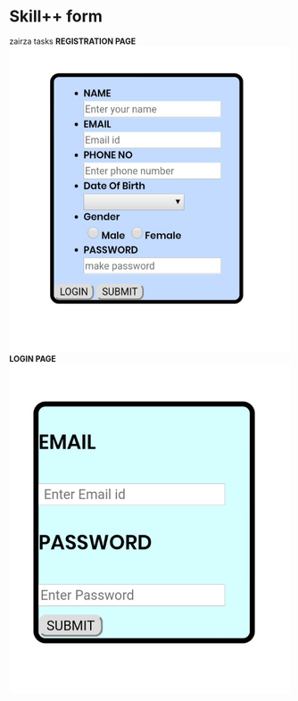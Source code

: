 # Skill++ form
 zairza tasks
 **REGISTRATION PAGE**
 ![Task 2 registration pic](https://github.com/sattwik21/Skill---form/blob/master/WhatsApp%20Image%202020-06-03%20at%2010.01.28.jpeg)
**LOGIN PAGE**
![Task 2 login  pic](https://github.com/sattwik21/Skill---form/blob/master/WhatsApp%20Image%202020-06-03%20at%2010.01.28%20(1).jpeg)
